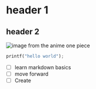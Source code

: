 # header 1
## header 2
![image from the anime one piece](https://github.com/jem93604/skills-communicate-using-markdown/assets/133905678/64d28eae-e314-46b5-8edc-856ccbd38370)


```python
printf("hello world");
```
- [ ] learn markdown basics
- [ ] move forward 
- [ ] Create
